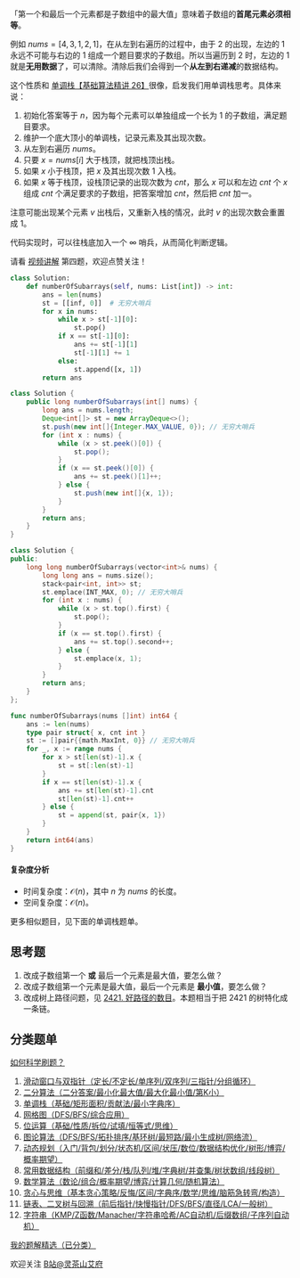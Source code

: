 「第一个和最后一个元素都是子数组中的最大值」意味着子数组的**首尾元素必须相等**。

例如 $\textit{nums}=[4,3,1,2,1]$，在从左到右遍历的过程中，由于 $2$ 的出现，左边的 $1$ 永远不可能与右边的 $1$ 组成一个题目要求的子数组。所以当遍历到 $2$ 时，左边的 $1$ 就是**无用数据**了，可以清除。清除后我们会得到一个**从左到右递减**的数据结构。

这个性质和 [单调栈【基础算法精讲 26】](https://www.bilibili.com/video/BV1VN411J7S7/)很像，启发我们用单调栈思考。具体来说：

1. 初始化答案等于 $n$，因为每个元素可以单独组成一个长为 $1$ 的子数组，满足题目要求。
2. 维护一个底大顶小的单调栈，记录元素及其出现次数。
3. 从左到右遍历 $\textit{nums}$。
4. 只要 $x=\textit{nums}[i]$ 大于栈顶，就把栈顶出栈。
5. 如果 $x$ 小于栈顶，把 $x$ 及其出现次数 $1$ 入栈。
6. 如果 $x$ 等于栈顶，设栈顶记录的出现次数为 $\textit{cnt}$，那么 $x$ 可以和左边 $\textit{cnt}$ 个 $x$ 组成 $\textit{cnt}$ 个满足要求的子数组，把答案增加 $\textit{cnt}$，然后把 $\textit{cnt}$ 加一。

注意可能出现某个元素 $v$ 出栈后，又重新入栈的情况，此时 $v$ 的出现次数会重置成 $1$。

代码实现时，可以往栈底加入一个 $\infty$ 哨兵，从而简化判断逻辑。

请看 [视频讲解](https://www.bilibili.com/video/BV1et42177VM/) 第四题，欢迎点赞关注！

```py [sol-Python3]
class Solution:
    def numberOfSubarrays(self, nums: List[int]) -> int:
        ans = len(nums)
        st = [[inf, 0]]  # 无穷大哨兵
        for x in nums:
            while x > st[-1][0]:
                st.pop()
            if x == st[-1][0]:
                ans += st[-1][1]
                st[-1][1] += 1
            else:
                st.append([x, 1])
        return ans
```

```java [sol-Java]
class Solution {
    public long numberOfSubarrays(int[] nums) {
        long ans = nums.length;
        Deque<int[]> st = new ArrayDeque<>();
        st.push(new int[]{Integer.MAX_VALUE, 0}); // 无穷大哨兵
        for (int x : nums) {
            while (x > st.peek()[0]) {
                st.pop();
            }
            if (x == st.peek()[0]) {
                ans += st.peek()[1]++;
            } else {
                st.push(new int[]{x, 1});
            }
        }
        return ans;
    }
}
```

```cpp [sol-C++]
class Solution {
public:
    long long numberOfSubarrays(vector<int>& nums) {
        long long ans = nums.size();
        stack<pair<int, int>> st;
        st.emplace(INT_MAX, 0); // 无穷大哨兵
        for (int x : nums) {
            while (x > st.top().first) {
                st.pop();
            }
            if (x == st.top().first) {
                ans += st.top().second++;
            } else {
                st.emplace(x, 1);
            }
        }
        return ans;
    }
};
```

```go [sol-Go]
func numberOfSubarrays(nums []int) int64 {
	ans := len(nums)
	type pair struct{ x, cnt int }
	st := []pair{{math.MaxInt, 0}} // 无穷大哨兵
	for _, x := range nums {
		for x > st[len(st)-1].x {
			st = st[:len(st)-1]
		}
		if x == st[len(st)-1].x {
			ans += st[len(st)-1].cnt
			st[len(st)-1].cnt++
		} else {
			st = append(st, pair{x, 1})
		}
	}
	return int64(ans)
}
```

#### 复杂度分析

- 时间复杂度：$\mathcal{O}(n)$，其中 $n$ 为 $\textit{nums}$ 的长度。
- 空间复杂度：$\mathcal{O}(n)$。

更多相似题目，见下面的单调栈题单。

## 思考题

1. 改成子数组第一个 **或** 最后一个元素是最大值，要怎么做？
2. 改成子数组第一个元素是最大值，最后一个元素是 **最小值**，要怎么做？
3. 改成树上路径问题，见 [2421. 好路径的数目](https://leetcode.cn/problems/number-of-good-paths/)。本题相当于把 2421 的树特化成一条链。

## 分类题单

[如何科学刷题？](https://leetcode.cn/circle/discuss/RvFUtj/)

1. [滑动窗口与双指针（定长/不定长/单序列/双序列/三指针/分组循环）](https://leetcode.cn/circle/discuss/0viNMK/)
2. [二分算法（二分答案/最小化最大值/最大化最小值/第K小）](https://leetcode.cn/circle/discuss/SqopEo/)
3. [单调栈（基础/矩形面积/贡献法/最小字典序）](https://leetcode.cn/circle/discuss/9oZFK9/)
4. [网格图（DFS/BFS/综合应用）](https://leetcode.cn/circle/discuss/YiXPXW/)
5. [位运算（基础/性质/拆位/试填/恒等式/思维）](https://leetcode.cn/circle/discuss/dHn9Vk/)
6. [图论算法（DFS/BFS/拓扑排序/基环树/最短路/最小生成树/网络流）](https://leetcode.cn/circle/discuss/01LUak/)
7. [动态规划（入门/背包/划分/状态机/区间/状压/数位/数据结构优化/树形/博弈/概率期望）](https://leetcode.cn/circle/discuss/tXLS3i/)
8. [常用数据结构（前缀和/差分/栈/队列/堆/字典树/并查集/树状数组/线段树）](https://leetcode.cn/circle/discuss/mOr1u6/)
9. [数学算法（数论/组合/概率期望/博弈/计算几何/随机算法）](https://leetcode.cn/circle/discuss/IYT3ss/)
10. [贪心与思维（基本贪心策略/反悔/区间/字典序/数学/思维/脑筋急转弯/构造）](https://leetcode.cn/circle/discuss/g6KTKL/)
11. [链表、二叉树与回溯（前后指针/快慢指针/DFS/BFS/直径/LCA/一般树）](https://leetcode.cn/circle/discuss/K0n2gO/)
12. [字符串（KMP/Z函数/Manacher/字符串哈希/AC自动机/后缀数组/子序列自动机）](https://leetcode.cn/circle/discuss/SJFwQI/)

[我的题解精选（已分类）](https://github.com/EndlessCheng/codeforces-go/blob/master/leetcode/SOLUTIONS.md)

欢迎关注 [B站@灵茶山艾府](https://space.bilibili.com/206214)
